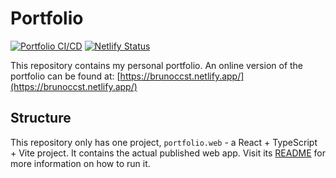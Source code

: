 # Portfolio
[![Portfolio CI/CD](https://github.com/brunoccst/portfolio/actions/workflows/deploy.yml/badge.svg)](https://github.com/brunoccst/portfolio/actions/workflows/deploy.yml)
[![Netlify Status](https://api.netlify.com/api/v1/badges/09908e6b-2c99-44d3-8129-43483d689064/deploy-status)](https://app.netlify.com/sites/brunoccst/deploys)

This repository contains my personal portfolio.
An online version of the portfolio can be found at: [https://brunoccst.netlify.app/](https://brunoccst.netlify.app/)

## Structure

This repository only has one project, `portfolio.web` - a React + TypeScript + Vite project.
It contains the actual published web app.
Visit its [README](/portfolio.web/README.md) for more information on how to run it.

